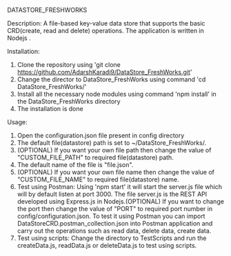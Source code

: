 DATASTORE_FRESHWORKS

Description: 
A file-based key-value data store that supports the basic CRD(create, read and delete) operations. The application is written in Nodejs .

Installation:
1. Clone the repository using 'git clone https://github.com/AdarshKaradi9/DataStore_FreshWorks.git'
2. Change the director to DataStore_FreshWorks using command 'cd DataStore_FreshWorks/'
3. Install all the necessary node modules using command 'npm install' in the DataStore_FreshWorks directory
4. The installation is done

Usage:
1. Open the configuration.json file present in config directory
2. The default file(datastore) path is set to ~/DataStore_FreshWorks/. 
3. (OPTIONAL) If you want your own file path then change the value of "CUSTOM_FILE_PATH" to required file(datastore) path.
4. The default name of the file is "file.json".
5. (OPTIONAL) If you want your own file name then change the value of "CUSTOM_FILE_NAME" to required file(datastore) name.
6. Test using Postman: Using 'npm start' it will start the server.js file which will by default listen at port 3000. The file server.js is the REST API developed using Express.js in Nodejs.(OPTIONAL) If you want to change the port then change the value of "PORT" to required port number in config/configuration.json. To test it using Postman you can import DataStoreCRD.postman_collection.json into Postman application and carry out the operations such as read data, delete data, create data.
7. Test using scripts: Change the directory to TestScripts and run the createData.js, readData.js or deleteData.js to test using scripts.


